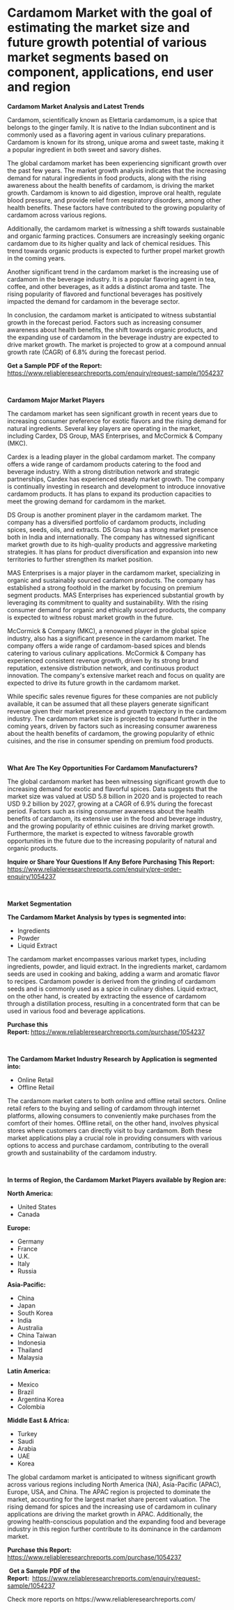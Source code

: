 <p><h1>Cardamom Market with the goal of estimating the market size and future growth potential of various market segments based on component, applications, end user and region</h1></p><p><strong>Cardamom Market Analysis and Latest Trends</strong></p>
<p><p>Cardamom, scientifically known as Elettaria cardamomum, is a spice that belongs to the ginger family. It is native to the Indian subcontinent and is commonly used as a flavoring agent in various culinary preparations. Cardamom is known for its strong, unique aroma and sweet taste, making it a popular ingredient in both sweet and savory dishes.</p><p>The global cardamom market has been experiencing significant growth over the past few years. The market growth analysis indicates that the increasing demand for natural ingredients in food products, along with the rising awareness about the health benefits of cardamom, is driving the market growth. Cardamom is known to aid digestion, improve oral health, regulate blood pressure, and provide relief from respiratory disorders, among other health benefits. These factors have contributed to the growing popularity of cardamom across various regions.</p><p>Additionally, the cardamom market is witnessing a shift towards sustainable and organic farming practices. Consumers are increasingly seeking organic cardamom due to its higher quality and lack of chemical residues. This trend towards organic products is expected to further propel market growth in the coming years.</p><p>Another significant trend in the cardamom market is the increasing use of cardamom in the beverage industry. It is a popular flavoring agent in tea, coffee, and other beverages, as it adds a distinct aroma and taste. The rising popularity of flavored and functional beverages has positively impacted the demand for cardamom in the beverage sector.</p><p>In conclusion, the cardamom market is anticipated to witness substantial growth in the forecast period. Factors such as increasing consumer awareness about health benefits, the shift towards organic products, and the expanding use of cardamom in the beverage industry are expected to drive market growth. The market is projected to grow at a compound annual growth rate (CAGR) of 6.8% during the forecast period.</p></p>
<p><strong>Get a Sample PDF of the Report:&nbsp;</strong> <a href="https://www.reliableresearchreports.com/enquiry/request-sample/1054237">https://www.reliableresearchreports.com/enquiry/request-sample/1054237</a></p>
<p>&nbsp;</p>
<p><strong>Cardamom Major Market Players</strong></p>
<p><p>The cardamom market has seen significant growth in recent years due to increasing consumer preference for exotic flavors and the rising demand for natural ingredients. Several key players are operating in the market, including Cardex, DS Group, MAS Enterprises, and McCormick & Company (MKC).</p><p>Cardex is a leading player in the global cardamom market. The company offers a wide range of cardamom products catering to the food and beverage industry. With a strong distribution network and strategic partnerships, Cardex has experienced steady market growth. The company is continually investing in research and development to introduce innovative cardamom products. It has plans to expand its production capacities to meet the growing demand for cardamom in the market.</p><p>DS Group is another prominent player in the cardamom market. The company has a diversified portfolio of cardamom products, including spices, seeds, oils, and extracts. DS Group has a strong market presence both in India and internationally. The company has witnessed significant market growth due to its high-quality products and aggressive marketing strategies. It has plans for product diversification and expansion into new territories to further strengthen its market position.</p><p>MAS Enterprises is a major player in the cardamom market, specializing in organic and sustainably sourced cardamom products. The company has established a strong foothold in the market by focusing on premium segment products. MAS Enterprises has experienced substantial growth by leveraging its commitment to quality and sustainability. With the rising consumer demand for organic and ethically sourced products, the company is expected to witness robust market growth in the future.</p><p>McCormick & Company (MKC), a renowned player in the global spice industry, also has a significant presence in the cardamom market. The company offers a wide range of cardamom-based spices and blends catering to various culinary applications. McCormick & Company has experienced consistent revenue growth, driven by its strong brand reputation, extensive distribution network, and continuous product innovation. The company's extensive market reach and focus on quality are expected to drive its future growth in the cardamom market.</p><p>While specific sales revenue figures for these companies are not publicly available, it can be assumed that all these players generate significant revenue given their market presence and growth trajectory in the cardamom industry. The cardamom market size is projected to expand further in the coming years, driven by factors such as increasing consumer awareness about the health benefits of cardamom, the growing popularity of ethnic cuisines, and the rise in consumer spending on premium food products.</p></p>
<p>&nbsp;</p>
<p><strong>What Are The Key Opportunities For Cardamom Manufacturers?</strong></p>
<p><p>The global cardamom market has been witnessing significant growth due to increasing demand for exotic and flavorful spices. Data suggests that the market size was valued at USD 5.8 billion in 2020 and is projected to reach USD 9.2 billion by 2027, growing at a CAGR of 6.9% during the forecast period. Factors such as rising consumer awareness about the health benefits of cardamom, its extensive use in the food and beverage industry, and the growing popularity of ethnic cuisines are driving market growth. Furthermore, the market is expected to witness favorable growth opportunities in the future due to the increasing popularity of natural and organic products.</p></p>
<p><strong>Inquire or Share Your Questions If Any Before Purchasing This Report:</strong> <a href="https://www.reliableresearchreports.com/enquiry/pre-order-enquiry/1054237">https://www.reliableresearchreports.com/enquiry/pre-order-enquiry/1054237</a></p>
<p>&nbsp;</p>
<p><strong>Market Segmentation</strong></p>
<p><strong>The Cardamom Market Analysis by types is segmented into:</strong></p>
<p><ul><li>Ingredients</li><li>Powder</li><li>Liquid Extract</li></ul></p>
<p><p>The cardamom market encompasses various market types, including ingredients, powder, and liquid extract. In the ingredients market, cardamom seeds are used in cooking and baking, adding a warm and aromatic flavor to recipes. Cardamom powder is derived from the grinding of cardamom seeds and is commonly used as a spice in culinary dishes. Liquid extract, on the other hand, is created by extracting the essence of cardamom through a distillation process, resulting in a concentrated form that can be used in various food and beverage applications.</p></p>
<p><strong>Purchase this Report:&nbsp;</strong><a href="https://www.reliableresearchreports.com/purchase/1054237">https://www.reliableresearchreports.com/purchase/1054237</a></p>
<p>&nbsp;</p>
<p><strong>The Cardamom Market Industry Research by Application is segmented into:</strong></p>
<p><ul><li>Online Retail</li><li>Offline Retail</li></ul></p>
<p><p>The cardamom market caters to both online and offline retail sectors. Online retail refers to the buying and selling of cardamom through internet platforms, allowing consumers to conveniently make purchases from the comfort of their homes. Offline retail, on the other hand, involves physical stores where customers can directly visit to buy cardamom. Both these market applications play a crucial role in providing consumers with various options to access and purchase cardamom, contributing to the overall growth and sustainability of the cardamom industry.</p></p>
<p>&nbsp;</p>
<p><strong>In terms of Region, the Cardamom Market Players available by Region are:</strong></p>
<p>
    <p> <strong> North America: </strong>
        <ul>
            <li>United States</li>
            <li>Canada</li>
        </ul>
        </p> 
    <p> <strong> Europe: </strong>
        <ul>
            <li>Germany</li>
            <li>France</li>
            <li>U.K.</li>
            <li>Italy</li>
            <li>Russia</li>
        </ul>
        </p> 
    <p> <strong> Asia-Pacific: </strong>
        <ul>
            <li>China</li>
            <li>Japan</li>
            <li>South Korea</li>
            <li>India</li>
            <li>Australia</li>
            <li>China Taiwan</li>
            <li>Indonesia</li>
            <li>Thailand</li>
            <li>Malaysia</li>
        </ul>
        </p> 
    <p> <strong> Latin America: </strong>
        <ul>
            <li>Mexico</li>
            <li>Brazil</li>
            <li>Argentina Korea</li>
            <li>Colombia</li>
        </ul>
        </p> 
    <p> <strong> Middle East & Africa: </strong>
        <ul>
            <li>Turkey</li>
            <li>Saudi</li>
            <li>Arabia</li>
            <li>UAE</li>
            <li>Korea</li>
        </ul>
    </p>
    </p>
<p><p>The global cardamom market is anticipated to witness significant growth across various regions including North America (NA), Asia-Pacific (APAC), Europe, USA, and China. The APAC region is projected to dominate the market, accounting for the largest market share percent valuation. The rising demand for spices and the increasing use of cardamom in culinary applications are driving the market growth in APAC. Additionally, the growing health-conscious population and the expanding food and beverage industry in this region further contribute to its dominance in the cardamom market.</p></p>
<p><strong>Purchase this Report: </strong><a href="https://www.reliableresearchreports.com/purchase/1054237">https://www.reliableresearchreports.com/purchase/1054237</a></p>
<p>&nbsp;<strong>Get a Sample PDF of the Report:&nbsp;&nbsp;</strong><a href="https://www.reliableresearchreports.com/enquiry/request-sample/1054237">https://www.reliableresearchreports.com/enquiry/request-sample/1054237</a></p>
<p><strong></strong></p>
<p>Check more reports on https://www.reliableresearchreports.com/</p>